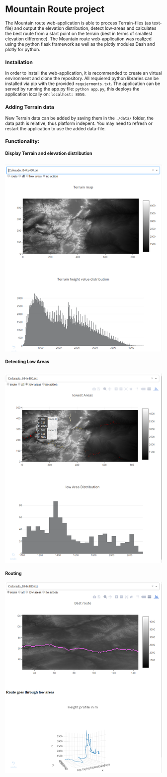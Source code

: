 # Mountain Route project

The Mountain route web-application is able to process Terrain-files (as text-file) and output the elevation distribution, detect low-areas and calculates the best route from a start point on the terrain (best in terms of smallest elevation difference).
The Mountain route web-application was realized using the python flask framework as well as the plotly modules Dash and plotly for python.

### Installation

In order to install the web-application, it is recommended to create an virtual environment and clone the repository. All requiered python libraries can be installed via pip with the provided `requierments.txt`.
The application can be served by running the app.py file: `python app.py`, this deploys the application locally on: `localhost: 8050`.


### Adding Terrain data

New Terrain data can be added by saving them in the `./data/` folder, the data path is relative, thus platform indepent. You may need to refresh or restart the application to use the added data-file. 

### Functionality:

#### Display Terrain and elevation distribution

![](./screens/Auswahl_020.png)
-----------
#### Detecting Low Areas 

![](./screens/Auswahl_022.png)
----------
#### Routing

![](./screens/Auswahl_023.png)

